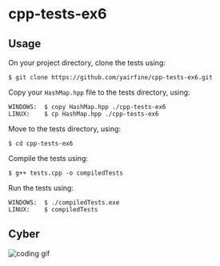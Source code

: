# cpp-tests-ex6
## Usage
On your project directory, clone the tests using:
```$xslt
$ git clone https://github.com/yairfine/cpp-tests-ex6.git
```
Copy your `HashMap.hpp` file to the tests directory, using:
```$xslt
WINDOWS:  $ copy HashMap.hpp ./cpp-tests-ex6
LINUX:    $ cp HashMap.hpp ./cpp-tests-ex6
```
Move to the tests directory, using:
```$xslt
$ cd cpp-tests-ex6
```
Compile the tests using:
```$ xslt
$ g++ tests.cpp -o compiledTests
```
Run the tests using:
```$ xslt
WINDOWS:  $ ./compiledTests.exe
LINUX:    $ compiledTests
```

## Cyber
![coding gif](https://media.giphy.com/media/iAKXyzgLVtKsU/giphy.gif)
